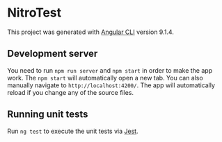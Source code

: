 # NitroTest

This project was generated with [Angular CLI](https://github.com/angular/angular-cli) version 9.1.4.

## Development server

You need to run `npm run server` and `npm start` in order to make the app work. The `npm start` will automatically open a new tab. You can also manually navigate to `http://localhost:4200/`. The app will automatically reload if you change any of the source files.

## Running unit tests

Run `ng test` to execute the unit tests via [Jest](https://jestjs.io/).
